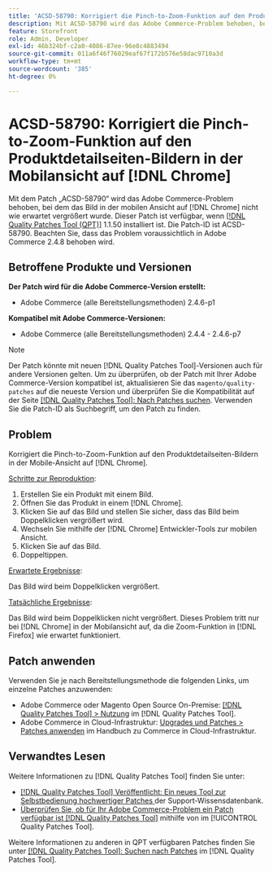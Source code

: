 ```yaml
---
title: 'ACSD-58790: Korrigiert die Pinch-to-Zoom-Funktion auf den Produktdetailseiten der Bilder in der mobilen Ansicht auf [!DNL Chrome]'
description: Mit ACSD-58790 wird das Adobe Commerce-Problem behoben, bei dem das Bild in der mobilen Ansicht auf  [!DNL Chrome]  nicht wie erwartet vergrößert wurde.
feature: Storefront
role: Admin, Developer
exl-id: 46b324bf-c2a0-4086-87ee-96e8c4883494
source-git-commit: 011a6f46f76029eaf67f172b576e58dac9710a3d
workflow-type: tm+mt
source-wordcount: '385'
ht-degree: 0%

---
```


# ACSD-58790: Korrigiert die Pinch-to-Zoom-Funktion auf den Produktdetailseiten-Bildern in der Mobilansicht auf [!DNL Chrome]

Mit dem Patch „ACSD-58790“ wird das Adobe Commerce-Problem behoben, bei dem das Bild in der mobilen Ansicht auf [!DNL Chrome] nicht wie erwartet vergrößert wurde. Dieser Patch ist verfügbar, wenn [[!DNL Quality Patches Tool (QPT)]](https://experienceleague.adobe.com/de/docs/commerce-operations/tools/quality-patches-tool/quality-patches-tool-to-self-serve-quality-patches) 1.1.50 installiert ist. Die Patch-ID ist ACSD-58790. Beachten Sie, dass das Problem voraussichtlich in Adobe Commerce 2.4.8 behoben wird.

## Betroffene Produkte und Versionen

**Der Patch wird für die Adobe Commerce-Version erstellt:**

* Adobe Commerce (alle Bereitstellungsmethoden) 2.4.6-p1

**Kompatibel mit Adobe Commerce-Versionen:**

* Adobe Commerce (alle Bereitstellungsmethoden) 2.4.4 - 2.4.6-p7

>[!NOTE]
>
>Der Patch könnte mit neuen [!DNL Quality Patches Tool]-Versionen auch für andere Versionen gelten. Um zu überprüfen, ob der Patch mit Ihrer Adobe Commerce-Version kompatibel ist, aktualisieren Sie das `magento/quality-patches` auf die neueste Version und überprüfen Sie die Kompatibilität auf der Seite [[!DNL Quality Patches Tool]: Nach Patches suchen](https://experienceleague.adobe.com/tools/commerce-quality-patches/index.html?lang=de). Verwenden Sie die Patch-ID als Suchbegriff, um den Patch zu finden.

## Problem

Korrigiert die Pinch-to-Zoom-Funktion auf den Produktdetailseiten-Bildern in der Mobile-Ansicht auf [!DNL Chrome].

<u>Schritte zur Reproduktion</u>:

1. Erstellen Sie ein Produkt mit einem Bild.
1. Öffnen Sie das Produkt in einem [!DNL Chrome].
1. Klicken Sie auf das Bild und stellen Sie sicher, dass das Bild beim Doppelklicken vergrößert wird.
1. Wechseln Sie mithilfe der [!DNL Chrome] Entwickler-Tools zur mobilen Ansicht.
1. Klicken Sie auf das Bild.
1. Doppeltippen.

<u>Erwartete Ergebnisse</u>:

Das Bild wird beim Doppelklicken vergrößert.

<u>Tatsächliche Ergebnisse</u>:

Das Bild wird beim Doppelklicken nicht vergrößert. Dieses Problem tritt nur bei [!DNL Chrome] in der Mobilansicht auf, da die Zoom-Funktion in [!DNL Firefox] wie erwartet funktioniert.

## Patch anwenden

Verwenden Sie je nach Bereitstellungsmethode die folgenden Links, um einzelne Patches anzuwenden:

* Adobe Commerce oder Magento Open Source On-Premise: [[!DNL Quality Patches Tool] > Nutzung](/help/tools/quality-patches-tool/usage.md) im [!DNL Quality Patches Tool].
* Adobe Commerce in Cloud-Infrastruktur: [Upgrades und Patches > Patches anwenden](https://experienceleague.adobe.com/docs/commerce-cloud-service/user-guide/develop/upgrade/apply-patches.html?lang=de) im Handbuch zu Commerce in Cloud-Infrastruktur.

## Verwandtes Lesen

Weitere Informationen zu [!DNL Quality Patches Tool] finden Sie unter:

* [[!DNL Quality Patches Tool] Veröffentlicht: Ein neues Tool zur Selbstbedienung hochwertiger Patches ](https://experienceleague.adobe.com/de/docs/commerce-operations/tools/quality-patches-tool/quality-patches-tool-to-self-serve-quality-patches) der Support-Wissensdatenbank.
* [Überprüfen Sie, ob für Ihr Adobe Commerce-Problem ein Patch verfügbar ist [!DNL Quality Patches Tool]](/help/tools/quality-patches-tool/patches-available-in-qpt/check-patch-for-magento-issue-with-magento-quality-patches.md) mithilfe von im [!UICONTROL Quality Patches Tool].


Weitere Informationen zu anderen in QPT verfügbaren Patches finden Sie unter [[!DNL Quality Patches Tool]: Suchen nach Patches](https://experienceleague.adobe.com/tools/commerce-quality-patches/index.html?lang=de) im [!DNL Quality Patches Tool].
